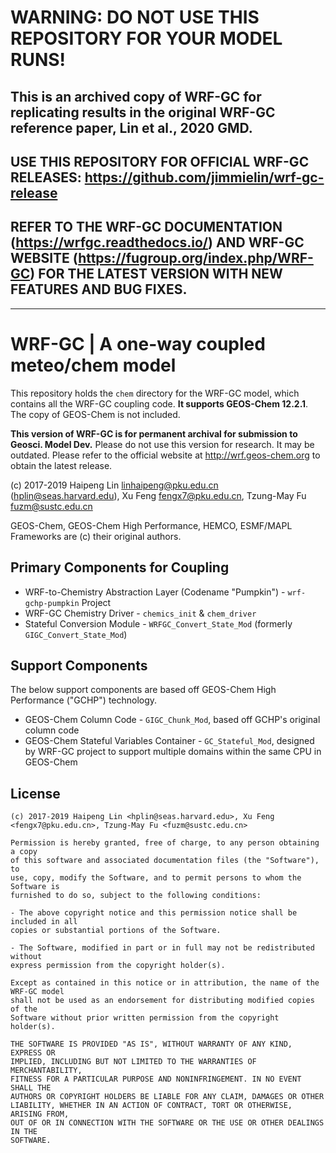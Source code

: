 # WARNING: DO NOT USE THIS REPOSITORY FOR YOUR MODEL RUNS!

## This is an archived copy of WRF-GC for replicating results in the original WRF-GC reference paper, Lin et al., 2020 GMD.

## USE THIS REPOSITORY FOR OFFICIAL WRF-GC RELEASES: https://github.com/jimmielin/wrf-gc-release

## REFER TO THE WRF-GC DOCUMENTATION (https://wrfgc.readthedocs.io/) AND WRF-GC WEBSITE (https://fugroup.org/index.php/WRF-GC) FOR THE LATEST VERSION WITH NEW FEATURES AND BUG FIXES.

--------------

# WRF-GC | A one-way coupled meteo/chem model

This repository holds the `chem` directory for the WRF-GC model, which contains all the WRF-GC coupling code. **It supports GEOS-Chem 12.2.1**. The copy of GEOS-Chem is not included.

**This version of WRF-GC is for permanent archival for submission to Geosci. Model Dev.**
Please do not use this version for research. It may be outdated. Please refer to the official website at http://wrf.geos-chem.org to obtain the latest release.

(c) 2017-2019 Haipeng Lin <linhaipeng@pku.edu.cn> (<hplin@seas.harvard.edu>), Xu Feng <fengx7@pku.edu.cn>, Tzung-May Fu <fuzm@sustc.edu.cn>

GEOS-Chem, GEOS-Chem High Performance, HEMCO, ESMF/MAPL Frameworks are (c) their original authors.

## Primary Components for Coupling

* WRF-to-Chemistry Abstraction Layer (Codename "Pumpkin") - `wrf-gchp-pumpkin` Project
* WRF-GC Chemistry Driver - `chemics_init` & `chem_driver`
* Stateful Conversion Module - `WRFGC_Convert_State_Mod` (formerly `GIGC_Convert_State_Mod`)

## Support Components
The below support components are based off GEOS-Chem High Performance ("GCHP") technology.

* GEOS-Chem Column Code - `GIGC_Chunk_Mod`, based off GCHP's original column code
* GEOS-Chem Stateful Variables Container - `GC_Stateful_Mod`, designed by WRF-GC project to support multiple domains within the same CPU in GEOS-Chem

## License
```
(c) 2017-2019 Haipeng Lin <hplin@seas.harvard.edu>, Xu Feng <fengx7@pku.edu.cn>, Tzung-May Fu <fuzm@sustc.edu.cn>

Permission is hereby granted, free of charge, to any person obtaining a copy
of this software and associated documentation files (the "Software"), to 
use, copy, modify the Software, and to permit persons to whom the Software is
furnished to do so, subject to the following conditions:

- The above copyright notice and this permission notice shall be included in all
copies or substantial portions of the Software.

- The Software, modified in part or in full may not be redistributed without
express permission from the copyright holder(s).

Except as contained in this notice or in attribution, the name of the WRF-GC model
shall not be used as an endorsement for distributing modified copies of the
Software without prior written permission from the copyright holder(s).

THE SOFTWARE IS PROVIDED "AS IS", WITHOUT WARRANTY OF ANY KIND, EXPRESS OR
IMPLIED, INCLUDING BUT NOT LIMITED TO THE WARRANTIES OF MERCHANTABILITY,
FITNESS FOR A PARTICULAR PURPOSE AND NONINFRINGEMENT. IN NO EVENT SHALL THE
AUTHORS OR COPYRIGHT HOLDERS BE LIABLE FOR ANY CLAIM, DAMAGES OR OTHER
LIABILITY, WHETHER IN AN ACTION OF CONTRACT, TORT OR OTHERWISE, ARISING FROM,
OUT OF OR IN CONNECTION WITH THE SOFTWARE OR THE USE OR OTHER DEALINGS IN THE
SOFTWARE.
```
